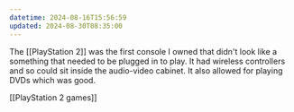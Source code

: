 ```yaml
---
datetime: 2024-08-16T15:56:59
updated: 2024-08-30T08:35:00
---
```

The [[PlayStation 2]] was the first console I owned that didn't look like a something that needed to be plugged in to play. It had wireless controllers and so could sit inside the audio-video cabinet. It also allowed for playing DVDs which was good.

[[PlayStation 2 games]]